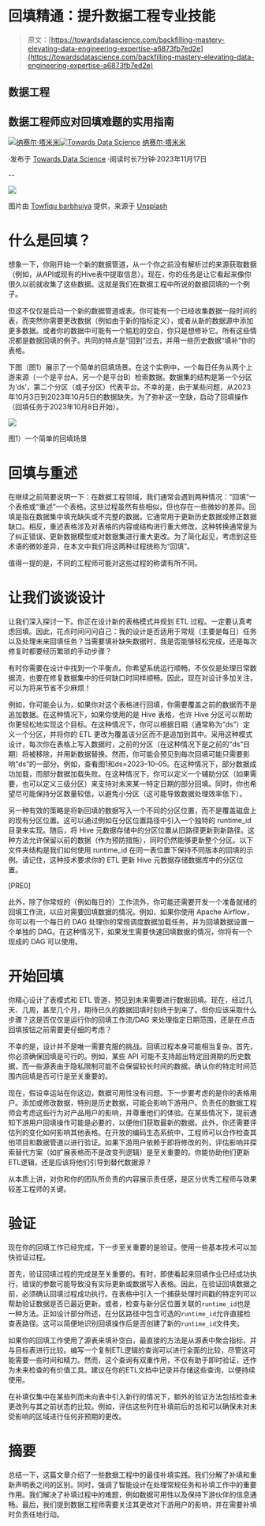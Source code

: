 # 回填精通：提升数据工程专业技能

> 原文：[https://towardsdatascience.com/backfilling-mastery-elevating-data-engineering-expertise-a6873fb7ed2e](https://towardsdatascience.com/backfilling-mastery-elevating-data-engineering-expertise-a6873fb7ed2e)

## 数据工程

## 数据工程师应对回填难题的实用指南

[](https://tamimi-naser.medium.com/?source=post_page-----a6873fb7ed2e--------------------------------)[![纳赛尔·塔米米](../Images/8d43c66ea3c0ef9b49c7d33dbc008c28.png)](https://tamimi-naser.medium.com/?source=post_page-----a6873fb7ed2e--------------------------------)[](https://towardsdatascience.com/?source=post_page-----a6873fb7ed2e--------------------------------)[![Towards Data Science](../Images/a6ff2676ffcc0c7aad8aaf1d79379785.png)](https://towardsdatascience.com/?source=post_page-----a6873fb7ed2e--------------------------------) [纳赛尔·塔米米](https://tamimi-naser.medium.com/?source=post_page-----a6873fb7ed2e--------------------------------)

·发布于 [Towards Data Science](https://towardsdatascience.com/?source=post_page-----a6873fb7ed2e--------------------------------) ·阅读时长7分钟·2023年11月17日

--

![](../Images/ca03f6688b8f11402878f079d3beac93.png)

图片由 [Towfiqu barbhuiya](https://unsplash.com/@towfiqu999999?utm_source=medium&utm_medium=referral) 提供，来源于 [Unsplash](https://unsplash.com/?utm_source=medium&utm_medium=referral)

# 什么是回填？

想象一下，你刚开始一个新的数据管道，从一个你之前没有解析过的来源获取数据（例如，从API或现有的Hive表中提取信息）。现在，你的任务是让它看起来像你很久以前就收集了这些数据。这就是我们在数据工程中所说的数据回填的一个例子。

但这不仅仅是启动一个新的数据管道或表。你可能有一个已经收集数据一段时间的表，而突然你需要更改数据（例如由于新的指标定义），或者从新的数据源中添加更多数据。或者你的数据中可能有一个尴尬的空白，你只是想修补它。所有这些情况都是数据回填的例子。共同的特点是“回到”过去，并用一些历史数据“填补”你的表格。

下图（图1）展示了一个简单的回填场景。在这个实例中，一个每日任务从两个上游来源（一个是平台A，另一个是平台B）检索数据。数据集的结构是第一个分区为‘ds’，第二个分区（或子分区）代表平台。不幸的是，由于某些问题，从2023年10月3日到2023年10月5日的数据缺失。为了弥补这一空缺，启动了回填操作（回填任务于2023年10月8日开始）。

![](../Images/775860d0506ae23c029144b6f6afef9b.png)

图1）一个简单的回填场景

# 回填与重述

在继续之前简要说明一下：在数据工程领域，我们通常会遇到两种情况：“回填”一个表格或“重述”一个表格。这些过程虽然有些相似，但也存在一些微妙的差异。回填是指在数据集中填充缺失或不完整的数据。它通常用于更新历史数据或修正数据缺口。相反，重述表格涉及对表格的内容或结构进行重大修改。这种转换通常是为了纠正错误、更新数据模型或对数据集进行重大更改。为了简化起见，考虑到这些术语的微妙差异，在本文中我们将这两种过程统称为“回填”。

值得一提的是，不同的工程师可能对这些过程的称谓有所不同。

# 让我们谈谈设计

让我们深入探讨一下。你正在设计新的表格模式并规划 ETL 过程。一定要认真考虑回填。因此，花点时间问问自己：我的设计是否适用于常规（主要是每日）任务以及处理未来回填任务？当需要填补缺失数据时，我是否能够轻松完成，还是每次修复时都要经历繁琐的手动步骤？

有时你需要在设计中找到一个平衡点。你希望系统运行顺畅，不仅仅是处理日常数据流，也要在修复数据集中的任何缺口时同样顺畅。因此，现在对设计多加关注，可以为将来节省不少麻烦！

例如，你可能会认为，如果你对这个表格进行回填，你需要覆盖之前的数据而不是追加数据。在这种情况下，如果你使用的是 Hive 表格，也许 Hive 分区可以帮助你更轻松地实现这个目标。在这种情况下，你可以根据日期（通常称为“ds”）定义一个分区，并将你的 ETL 更改为覆盖该分区而不是追加到其中。采用这种模式设计，每次你在表格上写入数据时，之前的分区（在这种情况下是之前的“ds”日期）将被移除，并用新数据替换。然而，你可能会预见到每次回填可能只需要影响“ds”的一部分。例如，查看图1和ds=2023–10–05。在这种情况下，部分数据成功加载，而部分数据加载失败。在这种情况下，你可以定义一个辅助分区（如果需要，也可以定义三级分区）来支持对未来某一特定日期的部分回填。同时，你也希望尽可能保持分区数量较低，以避免小分区（这可能导致数据处理效率低下）。

另一种有效的策略是将新回填的数据写入一个不同的分区位置，而不是覆盖磁盘上的现有分区位置。这可以通过例如在分区位置路径中引入一个独特的 runtime_id 目录来实现。随后，将 Hive 元数据存储中的分区位置从旧路径更新到新路径。这种方法允许保留以前的数据（作为预防措施），同时仍然能够更新整个分区。以下文件夹结构是我们如何使用 runtime_id 在同一表位置下保持不同版本的回填的示例。请记住，这种技术要求你的 ETL 更新 Hive 元数据存储数据库中的分区位置。

[PRE0]

此外，除了你常规的（例如每日的）工作流外，你可能还需要开发一个准备就绪的回填工作流，以应对需要回填数据的情况。例如，如果你使用 Apache Airflow，你可以有一个每日的 DAG 处理你的常规调度数据加载任务，并为回填数据设置一个单独的 DAG。在这种情况下，如果发生需要快速回填数据的情况，你将有一个现成的 DAG 可以使用。

# 开始回填

你精心设计了表模式和 ETL 管道，预见到未来需要进行数据回填。现在，经过几天、几周，甚至几个月，期待已久的数据回填时刻终于到来了。但你应该采取什么步骤？这是否仅仅是运行你的回填工作流/DAG 来处理指定日期范围，还是在点击回填按钮之前需要更仔细的考虑？

不幸的是，设计并不是唯一需要克服的挑战。回填过程本身可能相当复杂。首先，你必须确保回填是可行的。例如，某些 API 可能不支持超出特定回溯期的历史数据，而一些源表由于隐私限制可能不会保留较长时间的数据。确认你的特定时间范围内回填是否可行是至关重要的。

现在，假设幸运站在你这边，数据可用性没有问题。下一步要考虑的是你的表格用户。添加或修改数据，特别是历史数据，可能会影响下游用户。负责任的数据工程师会考虑这些行为对产品用户的影响，并尊重他们的体验。在某些情况下，提前通知下游用户回填操作可能是必要的，以便他们获取最新的数据。此外，你还需要评估列的变化如何影响其他表格。在开放的编码生态系统中，工程师可以合作检查其他项目和数据管道以进行验证。如果下游用户依赖于即将修改的列，评估影响并探索替代方案（如扩展表格而不是改变列逻辑）是至关重要的。你能协助他们更新ETL逻辑，还是应该将他们引导到替代数据源？

从本质上讲，对你和你的团队所负责的内容展示责任感，是区分优秀工程师与效果较差工程师的关键。

# 验证

现在你的回填工作已经完成，下一步至关重要的是验证。使用一些基本技术可以加快验证过程。

首先，验证回填过程的完成是至关重要的。有时，即使看起来回填作业已经成功执行，错误的参数可能导致没有实际更新或数据写入表格。因此，在验证回填数据之前，必须确认回填过程成功执行。在表格中引入一个捕获处理时间戳的特定列可以帮助验证数据是否已最近更新。或者，检查与新分区位置关联的`runtime_id`也是一种方法。正如设计部分所述，在分区路径中包含可选的`runtime_id`允许直接检查表路径。这可以简便地识别回填操作后是否创建了新的`runtime_id`文件夹。

如果你的回填工作使用了源表来填补空白，最直接的方法是从源表中聚合指标，并与目标表进行比较。编写一个复制ETL逻辑的查询可以进行全面的比较，尽管这可能需要一些时间和精力。然而，这个查询有双重作用，不仅有助于即时验证，还作为未来检查的有价值工具。建议在你的ETL文档中记录并存储这些查询，以便持续使用。

在补填仅集中在某些列而未向表中引入新行的情况下，额外的验证方法包括检查未更改列与其之前状态的比较。例如，评估这些列在补填前后的总和可以确保未对未受影响的区域进行任何非预期的更改。

# 摘要

总结一下，这篇文章介绍了一些数据工程中的最佳补填实践。我们分解了补填和重新声明表之间的区别。同时，强调了智能设计在处理常规任务和补填工作中的重要作用。我们解决了补填过程中的难题，例如数据可用性以及保持下游伙伴的信息通畅。最后，我们提到数据工程师需要关注其更改对下游用户的影响，并在需要补填时负责任地行动。
